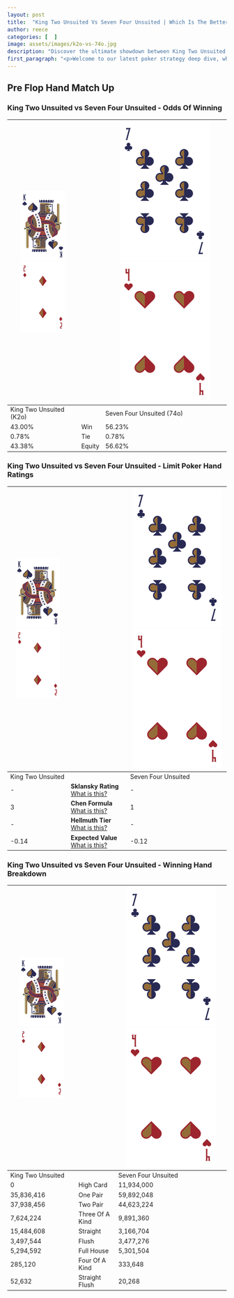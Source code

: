 ```yaml
---
layout: post
title:  "King Two Unsuited Vs Seven Four Unsuited | Which Is The Better Hand In Poker? A Complete Guide"
author: reece
categories: [  ]
image: assets/images/k2o-vs-74o.jpg
description: "Discover the ultimate showdown between King Two Unsuited and Seven Four Unsuited in poker! Uncover the odds, strategies, and scenarios where one hand triumphs over the other. Get ready to up your poker game with this thrilling analysis."
first_paragraph: "<p>Welcome to our latest poker strategy deep dive, where we're pitting two distinct hands against each other in a high-stakes showdown: King Two Unsuited vs Seven Four Unsuited.</p><p>In the dynamic world of poker, every decision counts, and knowing which hand holds the upper hand is key to your success at the table.</p><p>In this article, we'll dissect these two hands, explore the scenarios where one dominates the other, and equip you with the knowledge to make strategic choices that can tip the odds in your favor.</p><p>Get ready to unravel the intriguing dynamics of these poker hands and elevate your game to new heights.</p>"
---
```




[comment]: # (sp0)

## Pre Flop Hand Match Up

<div class="table hand-ratings" markdown="1"> 



### King Two Unsuited vs Seven Four Unsuited - Odds Of Winning


    
| ![image info](assets/images/hand1/K.png) ![image info](assets/images/hand1/2o.png) |  | ![image info](assets/images/hand2/7.png) ![image info](assets/images/hand2/4o.png) |
| -------- | -------- | -------- |
| King Two Unsuited (K2o) |  | Seven Four Unsuited (74o) |
| 43.00% | Win | 56.23% |
| 0.78% | Tie | 0.78% |
| 43.38% | Equity | 56.62% |




[comment]: # (sp1)



### King Two Unsuited vs Seven Four Unsuited - Limit Poker Hand Ratings


    
| ![image info](assets/images/hand1/K.png) ![image info](assets/images/hand1/2o.png) |  | ![image info](assets/images/hand2/7.png) ![image info](assets/images/hand2/4o.png) |
| -------- | -------- | -------- |
| King Two Unsuited |  | Seven Four Unsuited |
| - | **Sklansky Rating** [What is this?](/sklansky-rating-explained) | - |
| 3 | **Chen Formula** [What is this?](/chen-formula-explained) | 1 |
| - | **Hellmuth Tier** [What is this?](/Hellmuth-tier-explained) | - |
| -0.14 | **Expected Value** [What is this?](/expected-value-explained) | -0.12 |




[comment]: # (sp2)



### King Two Unsuited vs Seven Four Unsuited - Winning Hand Breakdown


    
| ![image info](assets/images/hand1/K.png) ![image info](assets/images/hand1/2o.png) |  | ![image info](assets/images/hand2/7.png) ![image info](assets/images/hand2/4o.png) |
| -------- | -------- | -------- |
| King Two Unsuited |  | Seven Four Unsuited |
| 0 | High Card | 11,934,000 |
| 35,836,416 | One Pair | 59,892,048 |
| 37,938,456 | Two Pair | 44,623,224 |
| 7,624,224 | Three Of A Kind | 9,891,360 |
| 15,484,608 | Straight | 3,166,704 |
| 3,497,544 | Flush | 3,477,276 |
| 5,294,592 | Full House | 5,301,504 |
| 285,120 | Four Of A Kind | 333,648 |
| 52,632 | Straight Flush | 20,268 |




[comment]: # (sp3)



</div>

[comment]: # (sp4)



[comment]: # (sp5)

